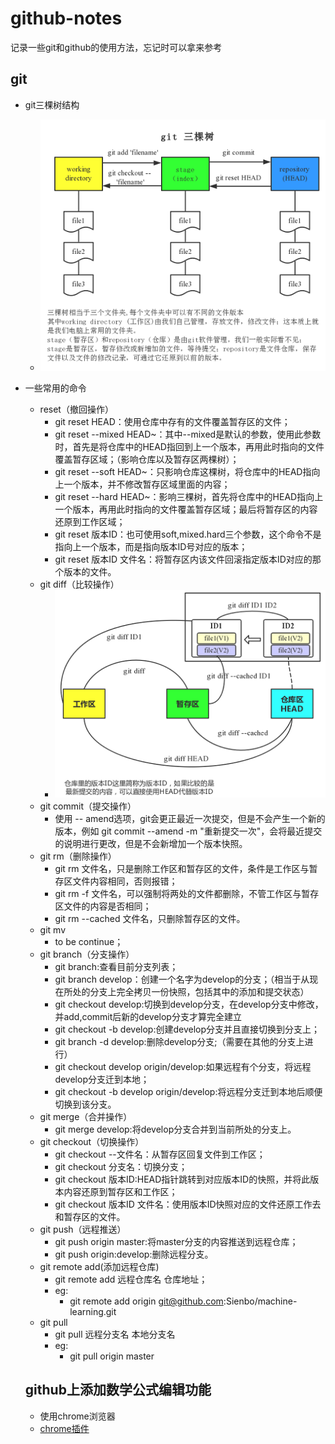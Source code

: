 # github-notes
记录一些git和github的使用方法，忘记时可以拿来参考
## git
- git三棵树结构
  - ![git三棵树结构](https://github.com/Sienbo/github-notes/blob/master/git%20%E4%B8%89%E6%A3%B5%E6%A0%91%E7%BB%93%E6%9E%84.jpg)
- 一些常用的命令
  - reset（撤回操作）
    - git reset HEAD：使用仓库中存有的文件覆盖暂存区的文件；
    - git reset --mixed HEAD~：其中--mixed是默认的参数，使用此参数时，首先是将仓库中的HEAD指回到上一个版本，再用此时指向的文件覆盖暂存区域；（影响仓库以及暂存区两棵树）；
    - git reset --soft HEAD~：只影响仓库这棵树，将仓库中的HEAD指向上一个版本，并不修改暂存区域里面的内容；
    - git reset --hard HEAD~：影响三棵树，首先将仓库中的HEAD指向上一个版本，再用此时指向的文件覆盖暂存区域；最后将暂存区的内容还原到工作区域；
    - git reset 版本ID：也可使用soft,mixed.hard三个参数，这个命令不是指向上一个版本，而是指向版本ID号对应的版本；
    - git reset 版本ID 文件名：将暂存区内该文件回滚指定版本ID对应的那个版本的文件。
  - git diff（比较操作）
    - ![git diff](https://github.com/Sienbo/github-notes/blob/master/git%20diff.jpg)
  - git commit（提交操作）
    - 使用 -- amend选项，git会更正最近一次提交，但是不会产生一个新的版本，例如 git commit --amend -m "重新提交一次"，会将最近提交的说明进行更改，但是不会新增加一个版本快照。
  - git rm（删除操作）
    - git rm 文件名，只是删除工作区和暂存区的文件，条件是工作区与暂存区文件内容相同，否则报错；
    - git rm -f 文件名，可以强制将两处的文件都删除，不管工作区与暂存区文件的内容是否相同；
    - git rm --cached 文件名，只删除暂存区的文件。
  - git mv
    - to be continue；
  - git branch（分支操作）
    - git branch:查看目前分支列表；
    - git branch develop：创建一个名字为develop的分支；（相当于从现在所处的分支上完全拷贝一份快照，包括其中的添加和提交状态）
    - git checkout develop:切换到develop分支，在develop分支中修改，并add,commit后新的develop分支才算完全建立
    - git checkout -b develop:创建develop分支并且直接切换到分支上；
    - git branch -d develop:删除develop分支;（需要在其他的分支上进行）
    - git checkout develop origin/develop:如果远程有个分支，将远程develop分支迁到本地；
    - git checkout -b develop origin/develop:将远程分支迁到本地后顺便切换到该分支。
  - git merge（合并操作）
    - git merge develop:将develop分支合并到当前所处的分支上。
  - git checkout（切换操作）
    - git checkout --文件名：从暂存区回复文件到工作区；
    - git checkout 分支名：切换分支；
    - git checkout 版本ID:HEAD指针跳转到对应版本ID的快照，并将此版本内容还原到暂存区和工作区；
    - git checkout 版本ID 文件名：使用版本ID快照对应的文件还原工作去和暂存区的文件。
  - git push（远程推送）
    - git push origin master:将master分支的内容推送到远程仓库；
    - git push origin:develop:删除远程分支。
  - git remote add(添加远程仓库)
    - git remote add 远程仓库名 仓库地址；
    - eg:
      - git remote add origin git@github.com:Sienbo/machine-learning.git
  - git pull
    - git pull 远程分支名 本地分支名
    - eg:
      - git pull origin master
    
  ## github上添加数学公式编辑功能
    - 使用chrome浏览器
    - [chrome插件](https://chrome.google.com/webstore/detail/github-with-mathjax/ioemnmodlmafdkllaclgeombjnmnbima)
    
    
    
